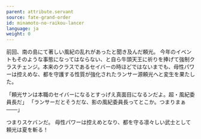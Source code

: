 ```yaml
---
parent: attribute.servant
source: fate-grand-order
id: minamoto-no-raikou-lancer
language: ja
weight: 0
---
```


前回、南の島にて著しい風紀の乱れがあったと聞き及んだ頼光。
今年のイベントもそのような事態になってはならない、と自ら牛頭天王に祈りを捧げて強制クラスチェンジ。本来のクラスであるセイバーの時ほどではないまでも、母性パワーは控えめな、都を守護する性質が強化されたランサー源頼光へと変生を果たした。

「頼光サンは本職のセイバーになるとすっげえ真面目になるンだよ。超・風紀委員長だ」
「ランサーだとそうだな、影の風紀委員長ってとこか。つまりまぁ───」

つまりスケバンだ。
母性パワーは控えめとなり、都を守る凛々しい武士として頼光は夏を斬る！
